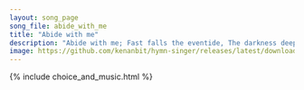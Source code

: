 ```yaml
---
layout: song_page
song_file: abide_with_me
title: "Abide with me"
description: "Abide with me; Fast falls the eventide, The darkness deepens; Lord, with me abide! When other helpers fail, and comforts flee, Help of the helpless, o... theist 4part 4verse musicbyother textbyother evening death"
image: https://github.com/kenanbit/hymn-singer/releases/latest/download/abide_with_me-trad.png
---
```


{% include choice_and_music.html %}